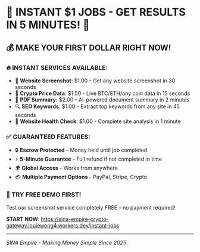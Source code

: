 # 🚨 INSTANT $1 JOBS - GET RESULTS IN 5 MINUTES! 🚨

## 💰 MAKE YOUR FIRST DOLLAR RIGHT NOW!

### 🔥 INSTANT SERVICES AVAILABLE:
- 📸 **Website Screenshot**: $1.00 - Get any website screenshot in 30 seconds
- 💎 **Crypto Price Data**: $1.50 - Live BTC/ETH/any coin data in 15 seconds  
- 📄 **PDF Summary**: $2.00 - AI-powered document summary in 2 minutes
- 🔍 **SEO Keywords**: $1.00 - Extract top keywords from any site in 45 seconds
- 🏥 **Website Health Check**: $1.00 - Complete site analysis in 1 minute

### ✅ GUARANTEED FEATURES:
- 🔒 **Escrow Protected** - Money held until job completed
- ⚡ **5-Minute Guarantee** - Full refund if not completed in time
- 🌍 **Global Access** - Works from anywhere
- 💳 **Multiple Payment Options** - PayPal, Stripe, Crypto

### 🎯 TRY FREE DEMO FIRST!
Test our screenshot service completely FREE - no payment required!

**START NOW**: https://sina-empire-crypto-gateway.louiewong4.workers.dev/instant-jobs

---
*SINA Empire - Making Money Simple Since 2025*
